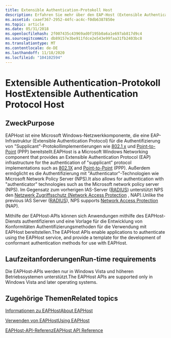 ```yaml
---
title: Extensible Authentication-Protokoll Host
description: Erfahren Sie mehr über den EAP-Host (Extensible Authentication Protocol). Weitere Informationen finden Sie unter Lauf Zeitanforderungen und Anzeigen zusätzlicher verfügbarer Ressourcen.
ms.assetid: caaef367-2952-44fc-ac4c-f0db6387850e
ms.topic: article
ms.date: 05/31/2018
ms.openlocfilehash: 2f007435c43969ad0f195b0a6a1e697ab817d9c4
ms.sourcegitcommit: db89157e3be911fdce2e543e99faa31fb2403bc8
ms.translationtype: MT
ms.contentlocale: de-DE
ms.lasthandoff: 11/18/2020
ms.locfileid: "104102594"
---
```

# <a name="extensible-authentication-protocol-host"></a><span data-ttu-id="6f360-104">Extensible Authentication-Protokoll Host</span><span class="sxs-lookup"><span data-stu-id="6f360-104">Extensible Authentication Protocol Host</span></span>

## <a name="purpose"></a><span data-ttu-id="6f360-105">Zweck</span><span class="sxs-lookup"><span data-stu-id="6f360-105">Purpose</span></span>


<span data-ttu-id="6f360-106">EAPHost ist eine Microsoft Windows-Netzwerkkomponente, die eine EAP-Infrastruktur (Extensible Authentication Protocol) für die Authentifizierung von "Supplicant"-Protokollimplementierungen wie [802.1 x](/previous-versions/windows/embedded/ms890287(v=msdn.10)) und [Point-to-Point](https://go.microsoft.com/fwlink/p/?linkid=83919) (PPP) bereitstellt.</span><span class="sxs-lookup"><span data-stu-id="6f360-106">EAPHost is a Microsoft Windows Networking component that provides an Extensible Authentication Protocol (EAP) infrastructure for the authentication of "supplicant" protocol implementations such as [802.1X](/previous-versions/windows/embedded/ms890287(v=msdn.10)) and [Point-to-Point](https://go.microsoft.com/fwlink/p/?linkid=83919) (PPP).</span></span> <span data-ttu-id="6f360-107">Außerdem ermöglicht es die Authentifizierung mit "Authenticator"-Technologien wie Microsoft Network Policy Server (NPS).</span><span class="sxs-lookup"><span data-stu-id="6f360-107">It also allows for authentication with "authenticator" technologies such as the Microsoft network policy server (NPS).</span></span> <span data-ttu-id="6f360-108">Im Gegensatz zum vorherigen IAS-Server ([RADIUS](/windows/desktop/Nps/ias-about-internet-authentication-service)) unterstützt NPS den [Netzwerk Zugriffsschutz (Network Access Protection](/windows/desktop/NAP/network-access-protection-start-page) , NAP).</span><span class="sxs-lookup"><span data-stu-id="6f360-108">Unlike the previous IAS Server ([RADIUS](/windows/desktop/Nps/ias-about-internet-authentication-service)), NPS supports [Network Access Protection](/windows/desktop/NAP/network-access-protection-start-page) (NAP).</span></span>


<span data-ttu-id="6f360-109">Mithilfe der EAPHost-APIs können sich Anwendungen mithilfe des EAPHost-Diensts authentifizieren und eine Vorlage für die Entwicklung von Konformitäten Authentifizierungsmethoden für die Verwendung mit EAPHost bereitstellen.</span><span class="sxs-lookup"><span data-stu-id="6f360-109">The EAPHost APIs enable applications to authenticate using the EAPHost service, and provide a template for the development of conformant authentication methods for use with EAPHost.</span></span>

## <a name="run-time-requirements"></a><span data-ttu-id="6f360-110">Laufzeitanforderungen</span><span class="sxs-lookup"><span data-stu-id="6f360-110">Run-time requirements</span></span>

<span data-ttu-id="6f360-111">Die EAPHost-APIs werden nur in Windows Vista und höheren Betriebssystemen unterstützt.</span><span class="sxs-lookup"><span data-stu-id="6f360-111">The EAPHost APIs are supported only in Windows Vista and later operating systems.</span></span>

## <a name="related-topics"></a><span data-ttu-id="6f360-112">Zugehörige Themen</span><span class="sxs-lookup"><span data-stu-id="6f360-112">Related topics</span></span>

<dl> <dt>

[<span data-ttu-id="6f360-113">Informationen zu EAPHost</span><span class="sxs-lookup"><span data-stu-id="6f360-113">About EAPHost</span></span>](about-eap-host.md)
</dt> <dt>

[<span data-ttu-id="6f360-114">Verwenden von EAPHost</span><span class="sxs-lookup"><span data-stu-id="6f360-114">Using EAPHost</span></span>](using-eap-host.md)
</dt> <dt>

[<span data-ttu-id="6f360-115">EAPHost-API-Referenz</span><span class="sxs-lookup"><span data-stu-id="6f360-115">EAPHost API Reference</span></span>](eaphost-api-reference.md)
</dt> </dl>

 

 